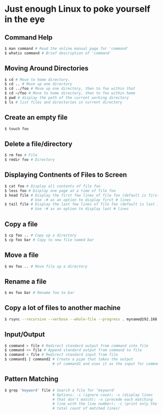 # Just enough Linux to poke yourself in the eye

## Command Help
```bash
$ man command # Read the online manual page for 'command'
$ whatis command # Brief description of 'command'
```

## Moving Around Directories
```bash 
$ cd # Move to home directory. 
$ cd .. # Move up one directory
$ cd ../foo # Move up one directory, then to foo within that
$ cd ~/foo # Move to home directory, then to foo within home
$ pwd # display the path of the current working directory
$ ls # list files and directories in current directory
```

## Create an empty file
```bash
$ touch foo
```

## Delete a file/directory 
```bash
$ rm foo # File
$ rmdir foo # Directory 
```

## Displaying Contnents of Files to Screen
```bash
$ cat foo # Display all contents of file foo
$ less foo # Display one page at a time of file foo 
$ head file # Display the first few lines of file foo (default is first 10)
			# Use -# as an option to display first # lines
$ tail file # Display the last few lines of file foo (default is last 10)
		    # Use -# as an option to display last # lines
```

## Copy a file
```bash
$ cp foo .. # Copy up a directory
$ cp foo bar # Copy to new file named bar
```

## Move a file
```bash
$ mv foo .. # Move file up a directory
```

## Rename a file
```bash
$ mv foo bar # Rename foo to bar
```

## Copy a lot of files to another machine
```bash
$ rsync --recursive --verbose --whole-file --progress . myname@192.168.1.2:/tmp/
```

## Input/Output
```bash 
$ command > file # Redirect standard output from command into file
$ command >> file # Append standard output from command to file 
$ command < file # Redirect standard input from file
$ command1 | command2 # Create a pipe that takes the output 
					  # of command1 and uses it as the input for command2
```

## Pattern Matching 
```bash
$ grep 'keyword' file # Search a file for 'keyword'
                      # Options: -i (ignore case); -v (display lines 
                      # that don't match); -n (precede each matching 
                      # line with the line number); -c (print only the 
                      # total count of matched lines)
```